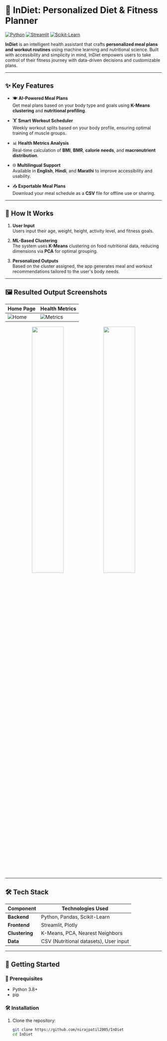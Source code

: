 # 🍏 InDiet: Personalized Diet & Fitness Planner

[![Python](https://img.shields.io/badge/Python-3.8+-blue?logo=python)](https://www.python.org/)
[![Streamlit](https://img.shields.io/badge/UI-Streamlit-FF4B4B?logo=streamlit)](https://streamlit.io/)
[![Scikit-Learn](https://img.shields.io/badge/ML-Scikit_Learn-orange?logo=scikit-learn)](https://scikit-learn.org/)

**InDiet** is an intelligent health assistant that crafts **personalized meal plans and workout routines** using machine learning and nutritional science. Built with accessibility and simplicity in mind, InDiet empowers users to take control of their fitness journey with data-driven decisions and customizable plans.

---

## ✨ Key Features

- 🍽️ **AI-Powered Meal Plans**  
  Get meal plans based on your body type and goals using **K-Means clustering** and **nutritional profiling**.

- 🏋️ **Smart Workout Scheduler**  
  Weekly workout splits based on your body profile, ensuring optimal training of muscle groups.

- 📊 **Health Metrics Analysis**  
  Real-time calculation of **BMI**, **BMR**, **calorie needs**, and **macronutrient distribution**.

- 🌐 **Multilingual Support**  
  Available in **English**, **Hindi**, and **Marathi** to improve accessibility and usability.

- 📥 **Exportable Meal Plans**  
  Download your meal schedule as a **CSV** file for offline use or sharing.

---

## 🧠 How It Works

1. **User Input**  
   Users input their age, weight, height, activity level, and fitness goals.

2. **ML-Based Clustering**  
   The system uses **K-Means** clustering on food nutritional data, reducing dimensions via **PCA** for optimal grouping.

3. **Personalized Outputs**  
   Based on the cluster assigned, the app generates meal and workout recommendations tailored to the user's body needs.

---

## 🖼️ Resulted Output Screenshots

| Home Page | Health Metrics |
|-----------|----------------|
| ![Home](https://github.com/user-attachments/assets/0f9dda62-0959-4b48-b956-bbe95b379d34) | ![Metrics](https://github.com/user-attachments/assets/f7696228-f910-4712-92ee-926d2e500bfb) |

<div align="center">
  <img src="https://via.placeholder.com/400x250.png?text=3D+Nutrition+Space" width="45%">
  <img src="https://via.placeholder.com/400x250.png?text=Workout+Plan" width="45%">
</div>

---

## 🛠️ Tech Stack

| Component       | Technologies Used                     |
|----------------|----------------------------------------|
| **Backend**    | Python, Pandas, Scikit-Learn           |
| **Frontend**   | Streamlit, Plotly                      |
| **Clustering** | K-Means, PCA, Nearest Neighbors        |
| **Data**       | CSV (Nutritional datasets), User input |

---

## 🚀 Getting Started

### 🔧 Prerequisites

- Python 3.8+
- pip

### 🛠️ Installation

1. Clone the repository:
   ```bash
   git clone https://github.com/nirajpatil2005/InDiet
   cd InDiet
